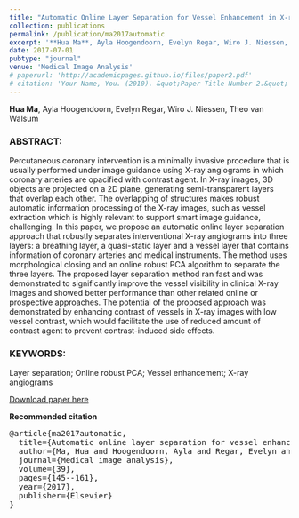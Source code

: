 ```yaml
---
title: "Automatic Online Layer Separation for Vessel Enhancement in X-ray Angiograms for Percutaneous Coronary Interventions"
collection: publications
permalink: /publication/ma2017automatic
excerpt: '**Hua Ma**, Ayla Hoogendoorn, Evelyn Regar, Wiro J. Niessen, Theo van Walsum'
date: 2017-07-01
pubtype: "journal"
venue: 'Medical Image Analysis'
# paperurl: 'http://academicpages.github.io/files/paper2.pdf'
# citation: 'Your Name, You. (2010). &quot;Paper Title Number 2.&quot; <i>Journal 1</i>. 1(2).'
---
```

**Hua Ma**, Ayla Hoogendoorn, Evelyn Regar, Wiro J. Niessen, Theo van Walsum

### ABSTRACT:

Percutaneous coronary intervention is a minimally invasive procedure that is usually performed under image guidance using X-ray angiograms in which coronary arteries are opacified with contrast agent. In X-ray images, 3D objects are projected on a 2D plane, generating semi-transparent layers that overlap each other. The overlapping of structures makes robust automatic information processing of the X-ray images, such as vessel extraction which is highly relevant to support smart image guidance, challenging. In this paper, we propose an automatic online layer separation approach that robustly separates interventional X-ray angiograms into three layers: a breathing layer, a quasi-static layer and a vessel layer that contains information of coronary arteries and medical instruments. The method uses morphological closing and an online robust PCA algorithm to separate the three layers. The proposed layer separation method ran fast and was demonstrated to significantly improve the vessel visibility in clinical X-ray images and showed better performance than other related online or prospective approaches. The potential of the proposed approach was demonstrated by enhancing contrast of vessels in X-ray images with low vessel contrast, which would facilitate the use of reduced amount of contrast agent to prevent contrast-induced side effects.

### KEYWORDS:

Layer separation; Online robust PCA; Vessel enhancement; X-ray angiograms

[Download paper here](https://huamia.github.io/files/papers/media2017automatic.pdf)

**Recommended citation**

<pre>
@article{ma2017automatic,
  title={Automatic online layer separation for vessel enhancement in X-ray angiograms for percutaneous coronary interventions},
  author={Ma, Hua and Hoogendoorn, Ayla and Regar, Evelyn and Niessen, Wiro J and van Walsum, Theo},
  journal={Medical image analysis},
  volume={39},
  pages={145--161},
  year={2017},
  publisher={Elsevier}
}
</pre>
